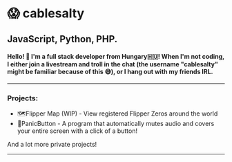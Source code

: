 # 😱 cablesalty
## JavaScript, Python, PHP. 
#### Hello! 👋 I'm a full stack developer from Hungary🇭🇺! When I'm not coding, I either join a livestream and troll in the chat (the username "cablesalty" might be familiar because of this 😅), or I hang out with my friends IRL.
----
### Projects:
- 🗺️Flipper Map (WIP) - View registered Flipper Zeros around the world
- 🛑PanicButton - A program that automatically mutes audio and covers your entire screen with a click of a button!

And a lot more private projects!

----